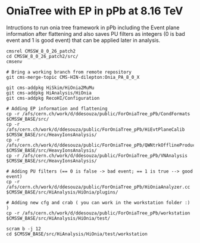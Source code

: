 # OniaTree with EP in pPb at 8.16 TeV

Intructions to run onia tree framework in pPb including the Event plane information after flattening and also saves PU filters as integers (0 is bad event and 1 is good event) that can be applied later in analysis. 

```
cmsrel CMSSW_8_0_26_patch2
cd CMSSW_8_0_26_patch2/src/
cmsenv

# Bring a working branch from remote repository
git cms-merge-topic CMS-HIN-dilepton:Onia_PA_8_0_X

git cms-addpkg HiSkim/HiOnia2MuMu
git cms-addpkg HiAnalysis/HiOnia
git cms-addpkg RecoHI/Configuration

# Adding EP information and flattening
cp -r /afs/cern.ch/work/d/ddesouza/public/ForOniaTree_pPb/CondFormats $CMSSW_BASE/src/
cp -r /afs/cern.ch/work/d/ddesouza/public/ForOniaTree_pPb/HiEvtPlaneCalib $CMSSW_BASE/src/HeavyIonsAnalysis/
cp -r /afs/cern.ch/work/d/ddesouza/public/ForOniaTree_pPb/QWNtrkOfflineProducer $CMSSW_BASE/src/HeavyIonsAnalysis/
cp -r /afs/cern.ch/work/d/ddesouza/public/ForOniaTree_pPb/VNAnalysis $CMSSW_BASE/src/HeavyIonsAnalysis/

# Adding PU filters (== 0 is false -> bad event; == 1 is true --> good event)
cp -r /afs/cern.ch/work/d/ddesouza/public/ForOniaTree_pPb/HiOniaAnalyzer.cc $CMSSW_BASE/src/HiAnalysis/HiOnia/plugins/

# Adding new cfg and crab ( you can work in the workstation folder :) )
cp -r /afs/cern.ch/work/d/ddesouza/public/ForOniaTree_pPb/workstation $CMSSW_BASE/src/HiAnalysis/HiOnia/test/

scram b -j 12
cd $CMSSW_BASE/src/HiAnalysis/HiOnia/test/workstation
```
